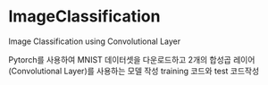# ImageClassification
Image Classification using Convolutional Layer

Pytorch를 사용하여 MNIST 데이터셋을 다운로드하고 2개의 합성곱 레이어(Convolutional Layer)를 사용하는 모델 작성 
training 코드와 test 코드작성

